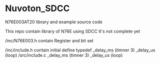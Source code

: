 # Nuvoton_SDCC
N76E003AT20 library and example source code

This repo contain library of N76E using SDCC
It's not complete yet

/inc/N76E003.h contain Register and bit set

/inc/include.h contain initial 	define 
								typedef
								_delay_ms (timner 3)
								_delay_us (loop)
/src/include.c 	_delay_ms (timner 3)
				_delay_us (loop)
